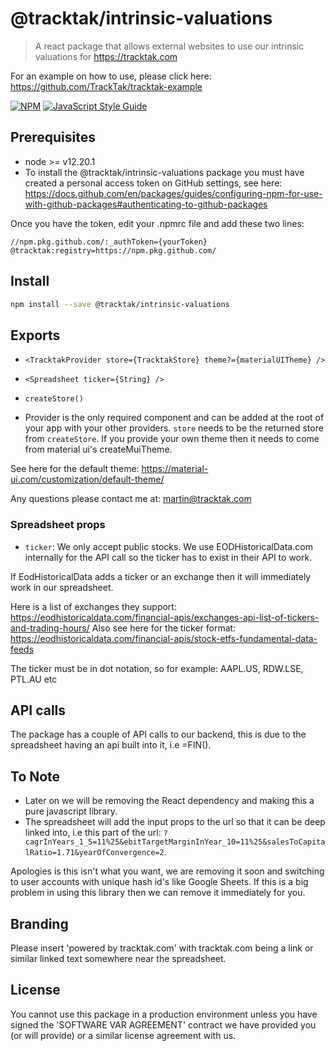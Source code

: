 # @tracktak/intrinsic-valuations

> A react package that allows external websites to use our intrinsic valuations for https://tracktak.com

For an example on how to use, please click here: https://github.com/TrackTak/tracktak-example

[![NPM](https://img.shields.io/npm/v/@tracktak/intrinsic-valuations.svg)](https://www.npmjs.com/package/@tracktak/intrinsic-valuations) [![JavaScript Style Guide](https://img.shields.io/badge/code_style-standard-brightgreen.svg)](https://standardjs.com)

## Prerequisites

- node >= v12.20.1
- To install the @tracktak/intrinsic-valuations package you must have created a personal access token on GitHub settings, see here: https://docs.github.com/en/packages/guides/configuring-npm-for-use-with-github-packages#authenticating-to-github-packages

Once you have the token, edit your .npmrc file and add these two lines:

```
//npm.pkg.github.com/:_authToken={yourToken}
@tracktak:registry=https://npm.pkg.github.com/
```

## Install

```bash
npm install --save @tracktak/intrinsic-valuations
```

## Exports

- `<TracktakProvider store={TracktakStore} theme?={materialUITheme} />`
- `<Spreadsheet ticker={String} />`
- `createStore()`

- Provider is the only required component and can be added at the root of your app with your other providers. `store` needs to be the returned store from `createStore`. If you provide your own theme then it needs to come from material ui's createMuiTheme.

See here for the default theme: https://material-ui.com/customization/default-theme/

Any questions please contact me at: martin@tracktak.com

### Spreadsheet props

- `ticker`: We only accept public stocks. We use EODHistoricalData.com internally for the API call so the ticker has to exist in their API to work.

If EodHistoricalData adds a ticker or an exchange then it will immediately work in our spreadsheet.

Here is a list of exchanges they support: https://eodhistoricaldata.com/financial-apis/exchanges-api-list-of-tickers-and-trading-hours/
Also see here for the ticker format: https://eodhistoricaldata.com/financial-apis/stock-etfs-fundamental-data-feeds

The ticker must be in dot notation, so for example: AAPL.US, RDW.LSE, PTL.AU etc

## API calls

The package has a couple of API calls to our backend, this is due to the spreadsheet having an api built into it, i.e =FIN().

## To Note

- Later on we will be removing the React dependency and making this a pure javascript library.
- The spreadsheet will add the input props to the url so that it can be deep linked into, i.e this part of the url: `?cagrInYears_1_5=11%25&ebitTargetMarginInYear_10=11%25&salesToCapitalRatio=1.71&yearOfConvergence=2`.

Apologies is this isn't what you want, we are removing it soon and switching to user accounts with unique hash id's like Google Sheets. If this is a big problem in using this library then we can remove it immediately for you.

## Branding

Please insert 'powered by tracktak.com' with tracktak.com being a link or similar linked text somewhere near the spreadsheet.

## License

You cannot use this package in a production environment unless you have signed the 'SOFTWARE VAR AGREEMENT' contract we have provided you (or will provide) or a similar license agreement with us.
